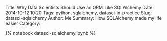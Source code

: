 Title: Why Data Scientists Should Use an ORM Like SQLAlchemy
Date: 2014-10-12 10:20
Tags: python, sqlalchemy, datasci-in-practice
Slug: datasci-sqlalchemy
Author: Me
Summary: How SQLAlchemy made my life easier
Category: 

{% notebook datasci-sqlalchemy.ipynb %}